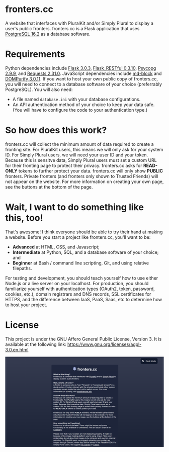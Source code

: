 # fronters.cc
A website that interfaces with PluralKit and/or Simply Plural to display a user's public fronters. fronters.cc is a Flask application that uses [PostgreSQL 16.2](https://www.postgresql.org/) as a database software. 

# Requirements
Python dependencies include [Flask 3.0.3](https://flask.palletsprojects.com/en/3.0.x/), [Flask_RESTful 0.3.10](https://flask-restful.readthedocs.io/en/latest/), [Psycopg 2.9.9](https://www.psycopg.org/docs/), and [Requests 2.31.0](https://requests.readthedocs.io/en/latest/). JavaScript dependencies include [md-block](https://md-block.verou.me/) and [DOMPurify 3.0.11](https://github.com/cure53/DOMPurify/releases/tag/3.0.11). If you want to host your own public copy of fronters.cc, you will need to connect to a database software of your choice (preferrably PostgreSQL). You will also need:
- A file named `database.ini` with your database configurations.
- An API authentication method of your choice to keep your data safe. (You will have to configure the code to your authentication type.)

# So how does this work?
fronters.cc will collect the minimum amount of data required to create a fronting site. For PluralKit users, this means we will only ask for your system ID. For Simply Plural users, we will need your user ID and your token.
Because this is sensitve data, Simply Plural users must set a custom URL for their fronting page to protect their privacy. fronters.cc asks for <strong>READ-ONLY</strong> tokens to further protect your data.
fronters.cc will only show <strong>PUBLIC</strong> fronters. Private fronters (and fronters only shown to Trusted Friends) will not appear on the website. For more information on creating your own page, see the buttons at the bottom of the page.</p>

# Wait, I want to do something like this, too!
That's awesome! I think everyone should be able to try their hand at making a website. Before you start a project like fronters.cc, you'll want to be:
- **Advanced** at HTML, CSS, and Javascript;
- **Intermediate** at Python, SQL, and a database software of your choice; and
- **Beginner** at Bash / command line scripting, Git, and using relative filepaths.

For testing and development, you should teach yourself how to use either Node.js or a live server on your localhost. For production, you should familiarize yourself with authentication types (OAuth2, token, password, cookies, etc.), domain registrars and DNS records, SSL certificates for HTTPS, and the difference between IaaS, PaaS, Saas, etc to determine how to host your project.

# License
This project is under the GNU Affero General Public License, Version 3. It is available at the following link: https://www.gnu.org/licenses/agpl-3.0.en.html

![Screenshot of the landing page](static/images/fronterscc-screenshot.png)
